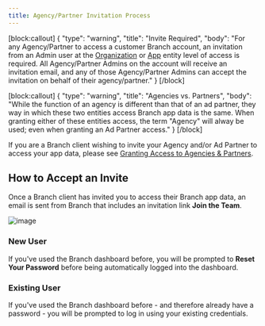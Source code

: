 ```yaml
---
title: Agency/Partner Invitation Process
---
```

[block:callout]
{
  "type": "warning",
  "title": "Invite Required",
  "body": "For any Agency/Partner to access a customer Branch account, an invitation from an Admin user at the [Organization](/dashboard/organization-view/#adding-an-agency) or [App](/dashboard/app-view/#adding-an-agency) entity level of access is required. All Agency/Partner Admins on the account will receive an invitation email, and any of those Agency/Partner Admins can accept the invitation on behalf of their agency/partner."
}
[/block]

[block:callout]
{
  "type": "warning",
  "title": "Agencies vs. Partners",
  "body": "While the function of an agency is different than that of an ad partner, they way in which these two entities access Branch app data is the same.  When granting either of these entities access, the term "Agency" will alway be used; even when granting an Ad Partner access."
}
[/block]

If you are a Branch client wishing to invite your Agency and/or Ad Partner to access your app data, please see [Granting Access to Agencies & Partners](/dashboard/granting-access-to-agencies-partners/).

## How to Accept an Invite

Once a Branch client has invited you to access their Branch app data, an email is sent from Branch that includes an invitation link **Join the Team**.

![image](/_assets/img/pages/dashboard/invite.png)

### New User

If you've used the Branch dashboard before, you will be prompted to <notranslate>**Reset Your Password**</notranslate> before being automatically logged into the dashboard.

### Existing User

If you've used the Branch dashboard before - and therefore already have a password - you will be prompted to log in using your existing credentials.
